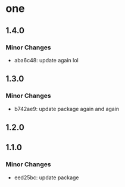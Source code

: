 # one

## 1.4.0

### Minor Changes

- aba6c48: update again lol

## 1.3.0

### Minor Changes

- b742ae9: update package again and again

## 1.2.0

## 1.1.0

### Minor Changes

- eed25bc: update package
